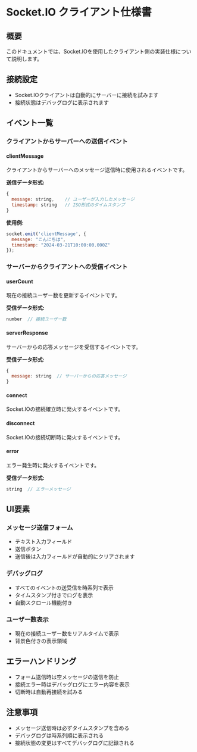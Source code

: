 # Socket.IO クライアント仕様書

## 概要
このドキュメントでは、Socket.IOを使用したクライアント側の実装仕様について説明します。

## 接続設定
- Socket.IOクライアントは自動的にサーバーに接続を試みます
- 接続状態はデバッグログに表示されます

## イベント一覧

### クライアントからサーバーへの送信イベント

#### clientMessage
クライアントからサーバーへのメッセージ送信時に使用されるイベントです。

**送信データ形式:**
```javascript
{
  message: string,    // ユーザーが入力したメッセージ
  timestamp: string   // ISO形式のタイムスタンプ
}
```

**使用例:**
```javascript
socket.emit('clientMessage', {
  message: "こんにちは",
  timestamp: "2024-03-21T10:00:00.000Z"
});
```

### サーバーからクライアントへの受信イベント

#### userCount
現在の接続ユーザー数を更新するイベントです。

**受信データ形式:**
```javascript
number  // 接続ユーザー数
```

#### serverResponse
サーバーからの応答メッセージを受信するイベントです。

**受信データ形式:**
```javascript
{
  message: string  // サーバーからの応答メッセージ
}
```

#### connect
Socket.IOの接続確立時に発火するイベントです。

#### disconnect
Socket.IOの接続切断時に発火するイベントです。

#### error
エラー発生時に発火するイベントです。

**受信データ形式:**
```javascript
string  // エラーメッセージ
```

## UI要素

### メッセージ送信フォーム
- テキスト入力フィールド
- 送信ボタン
- 送信後は入力フィールドが自動的にクリアされます

### デバッグログ
- すべてのイベントの送受信を時系列で表示
- タイムスタンプ付きでログを表示
- 自動スクロール機能付き

### ユーザー数表示
- 現在の接続ユーザー数をリアルタイムで表示
- 背景色付きの表示領域

## エラーハンドリング
- フォーム送信時は空メッセージの送信を防止
- 接続エラー時はデバッグログにエラー内容を表示
- 切断時は自動再接続を試みる

## 注意事項
- メッセージ送信時は必ずタイムスタンプを含める
- デバッグログは時系列順に表示される
- 接続状態の変更はすべてデバッグログに記録される 